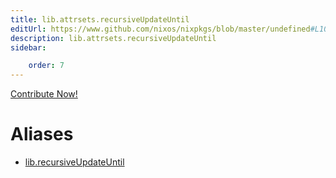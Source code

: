 ```yaml
---
title: lib.attrsets.recursiveUpdateUntil
editUrl: https://www.github.com/nixos/nixpkgs/blob/master/undefined#L1021C5
description: lib.attrsets.recursiveUpdateUntil
sidebar:

    order: 7
---
```


<a href="https://www.github.com/nixos/nixpkgs/blob/master/undefined#L1021C5">Contribute Now!</a>


# Aliases

- [lib.recursiveUpdateUntil](/nix-doc-comments/reference/lib/lib-recursiveupdateuntil)


